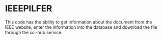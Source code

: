 # IEEEPILFER
This code has the ability to get information about the document from the IEEE website, enter the information into the database and download the file through the sci-hub service.
